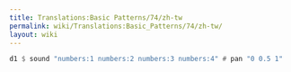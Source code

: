 ```yaml
---
title: Translations:Basic Patterns/74/zh-tw
permalink: wiki/Translations:Basic_Patterns/74/zh-tw/
layout: wiki
---
```


``` Haskell
d1 $ sound "numbers:1 numbers:2 numbers:3 numbers:4" # pan "0 0.5 1"
```
